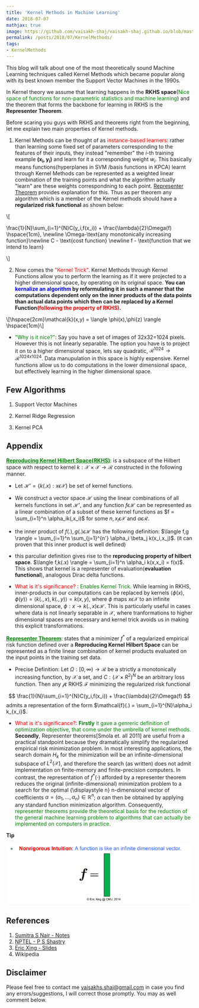 ```yaml
---
title: 'Kernel Methods in Machine Learning'
date: 2018-07-07
mathjax: true
image: https://github.com/vaisakh-shaj/vaisakh-shaj.github.io/blob/master/_posts/Images/ddpg.png
permalink: /posts/2018/07/KernelMethods/
tags:
- KernelMethods
---
```


This blog will talk about one of the most theoretically sound Machine Learning techniques called Kernel Methods which became popular along with its best known member the Support Vector Machines in the 1990s.

In Kernel theory we assume that learning happens in the **RKHS space**(<span style="color:green">Nice space of functions for non-parametric statistics and machine learning</span>) and the theorem that forms the backbone for learning in RKHS is the **Representer Theorem**.

Before scaring you guys with RKHS and theorems right from the beginning, let me explain two main properties of Kernel methods.
 1. Kernel Methods can be thought of as <span style="color:#FF0000">instance-based learners</span>: rather than learning some fixed set of parameters corresponding to the features of their inputs, they instead "remember" the $i$-th training example $\mathbf{({x} _{i},y_{i})}$ and learn for it a corresponding weight $w_{i}$. This basically means functions(hyperplanes in SVM /basis functions in KPCA) learnt through Kernel Methods can be represented as a weighted linear combination of the training points and what the algorithm actually "learn" are these weights correspondning to each point. [Representer Theorem]() provides explanation for this. Thus as per theorem any algorithm which is a member of the Kernel methods should have a **regularized risk functional**  as shown below:

 \\[

 \frac{1}{N}\sum_{i=1}^{N}C(y_i,f(x_i)) + \frac{\lambda}{2}\Omega(f) \hspace{1cm}, \newline \Omega-\text{any monotonically increasing function}\newline
 C - \text{cost function}
 \newline
 f - \text{function that we intend to learn}

\\]

2. Now comes the <span style="color:#FF0000">"Kernel Trick"</span>. Kernel Methods through Kernel Functions allow you to perform the learning as if it were projected to a higher dimensional space, by operating on its original space. **You can  <span style="color:blue">kernalize an algorithm</span> by reformulating it in such a manner that the computations dependent only on the inner products of the data points than actual data points which then can be replaced by a Kernel Function<span style="color:#FF0000">(following the property of RKHS)</span>.**

\\[\hspace{2cm}\mathcal{k}(x,y) = \langle \phi(x),\phi(z) \rangle \hspace{1cm}\\]
- <span style="color:green">"Why is it nice?"</span>: Say you have a set of images of 32x32=1024 pixels. However this is not linearly separable. The option you have is to project it on to a higher dimensional space, lets say quadratic, $\mathcal{R}^{1024} \rightarrow \mathcal{R}^{1024x1024}$. Data manupulation in this space is highly expensive. Kernel functions allow us to do computations in the lower dimensional space, but effectively learning in the higher dimensional space.

Few Algorithms
-----------

1. Support Vector Machines

2. Kernel Ridge Regression


3. Kernel PCA









Appendix
------

<span style="color:green">**<u>Reproducing Kernel Hilbert Space(RKHS)</u>**</span>: is a subspace of the Hilbert space with respect to kernel $k: \mathcal{X}\times\mathcal{X} \rightarrow \mathcal{R}$ constructed in the following manner.

- Let $\mathcal{H'} = \{ k(.x): x\epsilon \mathcal{X} \}$ be set of kernel functions.
- We construct a vector space $\mathcal{H}$ using the linear combinations of all kernels functions in set $\mathcal{H'}$, and any function $f\epsilon \mathcal{H}$ can be represented as a linear combination of a subset of these kernel functions as $f = \sum_{i=1}^n \alpha_ik(,x_i)$ for some $n,x_i \epsilon \mathcal{X}$ and $\alpha \epsilon \mathcal{R}$.

- the inner product of $f(.),g(.) \epsilon \mathcal{H}$ has the following definition:
$\langle f,g \rangle = \sum_{i=1}^n \sum_{j=1}^{n'} \alpha_i \beta_j k(x_i,x_j)$. (it can proven that this inner product is well defined)
- this parculiar definition gives rise to the **reproducing property of hilbert space**. $\langle f,k(.x) \rangle = \sum_{i=1}^n \alpha_i k(x,x_i) = f(x)$. This shows that kernel is a representer of evaluation(**evaluation functional**), analogous Dirac delta functions.

- <span style="color:red">What is it's significance?</span> : <span style="color:green">Enables Kernel Trick</span>. While learning in RKHS, inner-products in our computations can be replaced by kernels $\langle \phi(x),\phi(y) \rangle = \langle k(.,x),k(.,y) \rangle=k(x,y)$, where $\phi$ maps $x\epsilon \mathcal{X}$ to an infinite dimensional space, $\phi : x \rightarrow k(.,x)\epsilon\mathcal{H}$. This is particularly useful in cases where data is not linearly separable in $\mathcal{X}$, where tranformations to higher dimensional spaces are necessary and kernel trick avoids us in making this explicit transformations.



<span style="color:green">**<u>Representer Theorem</u>**</span>: states that a minimizer $f^{*}$ of a regularized empirical risk function defined over a **Reproducing Kernel Hilbert Space** can be represented as a finite linear combination of kernel products evaluated on the input points in the training set data.

- Precise Definition: Let $\Omega : [0,\infty) \rightarrow \mathcal{R}$ be a strictly a monotonically increasing function,
by $\mathcal{X}$ a set, and $C : (\mathcal{X}  × R^2)^N$ be
an arbitrary loss function. Then any $\mathcal{f} \epsilon$ RKHS
$\mathcal{F}$ minimizing the regularized risk functional

$$
\frac{1}{N}\sum_{i=1}^{N}C(y_i,f(x_i)) + \frac{\lambda}{2}\Omega(f)
$$
admits a representation of the form $\mathcal{f}(.) = \sum_{i=1}^{N}\alpha_i k_{x_i}$.

- <span style="color:red">What is it's significance?</span>: <span style="color:green">**Firstly** it gave a genreric definition of optimization objective, that come under the umbrella of kernel methods.</span> **Secondly**, Representer theorems[Smola et. all 2011] are useful from a practical standpoint because they dramatically simplify the regularized empirical risk minimization problem. In most interesting applications, the search domain $H_{k}$ for the minimization will be an infinite-dimensional subspace of $L^{2}({\mathcal {X}})$, and therefore the search (as written) does not admit implementation on finite-memory and finite-precision computers. In contrast, the representation of $f^{*}(\cdot )$ afforded by a representer theorem reduces the original (infinite-dimensional) minimization problem to a search for the optimal {\displaystyle n} n-dimensional vector of coefficients $\alpha =(\alpha _{1},...,\alpha _{n})\in \mathbb {R} ^{n}$; $\alpha$  can then be obtained by applying any standard function minimization algorithm. Consequently, <span style="color:green">representer theorems provide the theoretical basis for the reduction of the general machine learning problem to algorithms that can actually be implemented on computers in practice.</span>

**Tip**

![](Images/functions.png)

References
-------
1. [Sumitra S Nair - Notes](https://www.iist.ac.in/sites/default/files/people/RKHS.pdf)
2. [NPTEL - P S Shastry](http://nptel.ac.in/courses/117108048/37)
3. [Eric Xing - Slides](https://www.cs.cmu.edu/~epxing/Class/10715/lectures/lecture6.pdf)
4. Wikipedia

Disclaimer
-------

Please feel free to contact me <vaisakhs.shaj@gmail.com> in case you find any errors/suggestions, I will correct those promptly. You may as well comment below.
